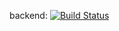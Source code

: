 backend: [![Build Status](https://travis-ci.org/akapust1n/Imagination.svg?branch=backend)](https://travis-ci.org/akapust1n/Imagination)
